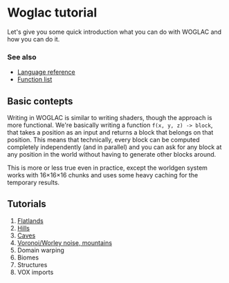 # Woglac tutorial

Let's give you some quick introduction what you can do with WOGLAC and how you can do it.

### See also

* [Language reference](docs/woglac_reference.md)
* [Function list](docs/function_list.md)

## Basic contepts

Writing in WOGLAC is similar to writing shaders, though the approach is more functional. We're basically writing a function `f(x, y, z) -> block`, that takes a position as an input and returns a block that belongs on that position. This means that technically, every block can be computed completely independently (and in parallel) and you can ask for any block at any position in the world without having to generate other blocks around.

This is more or less true even in practice, except the worldgen system works with 16×16×16 chunks and uses some heavy caching for the temporary results.

## Tutorials

1. [Flatlands](tutorial/01_flatland.md)
2. [Hills](tutorial/02_hills.md)
3. [Caves](tutorial/03_caves.md)
4. [Voronoi/Worley noise, mountains](tutorial/04_voronoi.md) 
5. Domain warping
6. Biomes
7. Structures
8. VOX imports